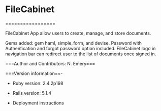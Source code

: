 # FileCabinet
=================

FileCabinet App allow users to create, manage, and store documents.

Gems added:  gem haml, simple_form, and devise.
Password with Authentication and forgot password option included.
FileCabinet logo in navigation bar can redirect user to the list of documents once signed in.

===Author and Contributors: N. Emery===

===Version information==-

* Ruby version:  2.4.2p198
* Rails version: 5.1.4


* Deployment instructions
